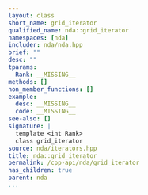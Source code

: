 ```yaml
---
layout: class
short_name: grid_iterator
qualified_name: nda::grid_iterator
namespaces: [nda]
includer: nda/nda.hpp
brief: ""
desc: ""
tparams:
  Rank: __MISSING__
methods: []
non_member_functions: []
example:
  desc: __MISSING__
  code: __MISSING__
see-also: []
signature: |
  template <int Rank>
  class grid_iterator
source: nda/iterators.hpp
title: nda::grid_iterator
permalink: /cpp-api/nda/grid_iterator
has_children: true
parent: nda
...
```


